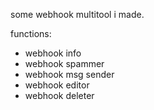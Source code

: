 some webhook multitool i made.


functions:

- webhook info
- webhook spammer
- webhook msg sender
- webhook editor
- webhook deleter

